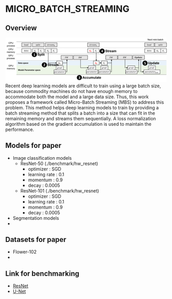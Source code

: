 # MICRO_BATCH_STREAMING

## Overview
![Overview of MBS](./figures/training_process_of_mbs.png)
Recent deep learning models are difficult to train using a large batch size, because commodity machines do not have enough memory to accommodate both the model and a large data size. Thus, this work proposes a framework called Micro-Batch Streaming (MBS) to address this problem. This method helps deep learning models to train by providing a batch streaming method that splits a batch into a size that can fit in the remaining memory and streams them sequentially. A loss normalization algorithm based on the gradient accumulation is used to maintain the performance.

## Models for paper
- Image classification models
    - ResNet-50 (./benchmark/hw_resnet)
        - optimizer : SGD
        - learning rate : 0.1
        - momentum : 0.9
        - decay : 0.0005
    - ResNet-101 (./benchmark/hw_resnet)
        - optimizer : SGD
        - learning rate : 0.1
        - momentum : 0.9
        - decay : 0.0005
- Segmentation models
- 

## Datasets for paper
- Flower-102
- 

## Link for benchmarking
- [ResNet](./benchmark/hw_resnet/)
- [U-Net](./benchmark/unet/)